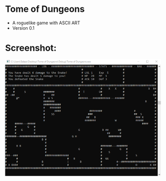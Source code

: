 # Tome of Dungeons

 - A roguelike game with ASCII ART
 - Version 0.1
 
# Screenshot:
![game's screenshot](https://raw.githubusercontent.com/BalazsSzilagyi/Tome-of-Dungeons/master/Screenshot.png)
